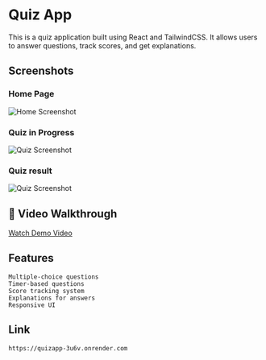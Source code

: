 # Quiz App

This is a quiz application built using React and TailwindCSS. It allows users to answer questions, track scores, and get explanations.

## Screenshots
### Home Page
![Home Screenshot](../quizapp//quiz/src/assets/Screenshot%202025-02-09%20154015.png)

### Quiz in Progress
![Quiz Screenshot](../quizapp//quiz/src/assets/Screenshot%202025-02-09%20154110.png)

### Quiz result
![Quiz Screenshot](../quizapp//quiz/src/assets/Screenshot%202025-02-09%20154151.png)

## 🎥 Video Walkthrough
[Watch Demo Video](../quizapp//quiz/src/assets/Untitled%20video%20-%20Made%20with%20Clipchamp.mp4)

## Features
    Multiple-choice questions  
    Timer-based questions  
    Score tracking system  
    Explanations for answers  
    Responsive UI  
    
## Link
    https://quizapp-3u6v.onrender.com